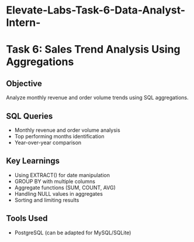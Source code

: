 # Elevate-Labs-Task-6-Data-Analyst-Intern-

# Task 6: Sales Trend Analysis Using Aggregations

## Objective
Analyze monthly revenue and order volume trends using SQL aggregations.

## SQL Queries
- Monthly revenue and order volume analysis
- Top performing months identification
- Year-over-year comparison

## Key Learnings
- Using EXTRACT() for date manipulation
- GROUP BY with multiple columns
- Aggregate functions (SUM, COUNT, AVG)
- Handling NULL values in aggregates
- Sorting and limiting results

## Tools Used
- PostgreSQL (can be adapted for MySQL/SQLite)
